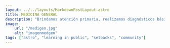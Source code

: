 ```yaml
---
layout: ../../layouts/MarkdownPostLayout.astro
title: MEDICINA GENERAL
description: "Brindamos atención primaria, realizamos diagnósticos básicos, tratamos enfermedades comunes y hacemos derivaciones a especialistas según la necesidad del paciente."
image:
    url: "/medigen.jpg"
    alt: "imagenmedgen"
tags: ["astro", "learning in public", "setbacks", "community"]
---
```


